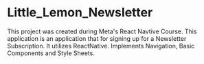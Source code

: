 # Little_Lemon_Newsletter
This project was created during Meta's React Navtive Course.  This application is an application that for signing up for a Newsletter Subscription. It utilizes ReactNative.  Implements Navigation, Basic Components and Style Sheets.
